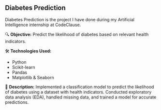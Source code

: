 ## Diabetes Prediction
Diabetes Prediction is the project I have done during my Artificial Intelligence internship at CodeClause.

🔍 **Objective:** Predict the likelihood of diabetes based on relevant health indicators.

🛠 **Technologies Used:**
- Python
- Scikit-learn
- Pandas
- Matplotlib & Seaborn

📝 **Description:**
Implemented a classification model to predict the likelihood of diabetes using a dataset with health indicators. Conducted exploratory data analysis (EDA), handled missing data, and trained a model for accurate predictions.
